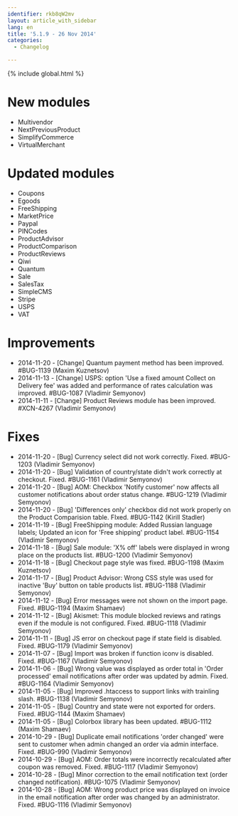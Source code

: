 ```yaml
---
identifier: rkb8qW2mv
layout: article_with_sidebar
lang: en
title: '5.1.9 - 26 Nov 2014'
categories:
  - Changelog

---
```


{% include global.html %}

# New modules

*   Multivendor
*   NextPreviousProduct
*   SimplifyCommerce
*   VirtualMerchant

# Updated modules

*   Coupons
*   Egoods
*   FreeShipping
*   MarketPrice
*   Paypal
*   PINCodes
*   ProductAdvisor
*   ProductComparison
*   ProductReviews
*   Qiwi
*   Quantum
*   Sale
*   SalesTax
*   SimpleCMS
*   Stripe
*   USPS
*   VAT

# Improvements

*   2014-11-20 - [Change] Quantum payment method has been improved. #BUG-1139 (Maxim Kuznetsov)
*   2014-11-13 - [Change] USPS: option 'Use a fixed amount Collect on Delivery fee' was added and performance of rates calculation was improved. #BUG-1087 (Vladimir Semyonov)
*   2014-11-11 - [Change] Product Reviews module has been improved. #XCN-4267 (Vladimir Semyonov)

# Fixes

*   2014-11-20 - [Bug] Currency select did not work correctly. Fixed. #BUG-1203 (Vladimir Semyonov)
*   2014-11-20 - [Bug] Validation of country/state didn't work correctly at checkout. Fixed. #BUG-1161 (Vladimir Semyonov)
*   2014-11-20 - [Bug] AOM: Checkbox 'Notify customer' now affects all customer notifications about order status change. #BUG-1219 (Vladimir Semyonov)
*   2014-11-20 - [Bug] 'Differences only' checkbox did not work properly on the Product Comparision table. FIxed. #BUG-1142 (Kirill Stadler)
*   2014-11-19 - [Bug] FreeShipping module: Added Russian language labels; Updated an icon for 'Free shipping' product label. #BUG-1154 (Vladimir Semyonov)
*   2014-11-18 - [Bug] Sale module: 'X% off' labels were displayed in wrong place on the products list. #BUG-1200 (Vladimir Semyonov)
*   2014-11-18 - [Bug] Checkout page style was fixed. #BUG-1198 (Maxim Kuznetsov)
*   2014-11-17 - [Bug] Product Advisor: Wrong CSS style was used for inactive 'Buy' button on table products list. #BUG-1188 (Vladimir Semyonov)
*   2014-11-12 - [Bug] Error messages were not shown on the import page. Fixed. #BUG-1194 (Maxim Shamaev)
*   2014-11-12 - [Bug] Akismet: This module blocked reviews and ratings even if the module is not configured. Fixed. #BUG-1118 (Vladimir Semyonov)
*   2014-11-11 - [Bug] JS error on checkout page if state field is disabled. Fixed. #BUG-1179 (Vladimir Semyonov)
*   2014-11-07 - [Bug] Import was broken if function iconv is disabled. Fixed. #BUG-1167 (Vladimir Semyonov)
*   2014-11-06 - [Bug] Wrong value was displayed as order total in 'Order processed' email notifications after order was updated by admin. Fixed. #BUG-1164 (Vladimir Semyonov)
*   2014-11-05 - [Bug] Improved .htaccess to support links with trainling slash. #BUG-1138 (Vladimir Semyonov)
*   2014-11-05 - [Bug] Country and state were not exported for orders. Fixed. #BUG-1144 (Maxim Shamaev)
*   2014-11-05 - [Bug] Colorbox library has been updated. #BUG-1112 (Maxim Shamaev)
*   2014-10-29 - [Bug] Duplicate email notifications 'order changed' were sent to customer when admin changed an order via admin interface. Fixed. #BUG-990 (Vladimir Semyonov)
*   2014-10-29 - [Bug] AOM: Order totals were incorrectly recalculated after coupon was removed. Fixed. #BUG-1117 (Vladimir Semyonov)
*   2014-10-28 - [Bug] Minor correction to the email notification text (order changed notification). #BUG-1075 (Vladimir Semyonov)
*   2014-10-28 - [Bug] AOM: Wrong product price was displayed on invoice in the email notification after order was changed by an administrator. Fixed. #BUG-1116 (Vladimir Semyonov)